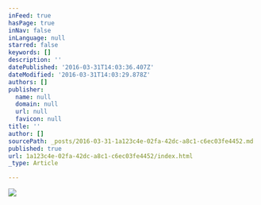 ```yaml
---
inFeed: true
hasPage: true
inNav: false
inLanguage: null
starred: false
keywords: []
description: ''
datePublished: '2016-03-31T14:03:36.407Z'
dateModified: '2016-03-31T14:03:29.878Z'
authors: []
publisher:
  name: null
  domain: null
  url: null
  favicon: null
title: ''
author: []
sourcePath: _posts/2016-03-31-1a123c4e-02fa-42dc-a8c1-c6ec03fe4452.md
published: true
url: 1a123c4e-02fa-42dc-a8c1-c6ec03fe4452/index.html
_type: Article

---
```

![](https://the-grid-user-content.s3-us-west-2.amazonaws.com/d92c12ec-5ca1-45c3-b3f2-477ef98a427c.jpg)